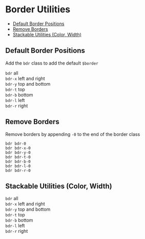 # Border Utilities

<!-- MarkdownTOC -->

- [Default Border Positions](#default-border-positions)
- [Remove Borders](#remove-borders)
- [Stackable Utilities \(Color, Width\)](#stackable-utilities-color-width)

<!-- /MarkdownTOC -->

<a id="default-border-positions"></a>
## Default Border Positions

Add the `bdr` class to add the default `$border`

<div class="grid cols-3 gg-1 tac">
    <div class="bx pxy-05"><div class="bdr pxy-05"><code>bdr</code> all</div></div>
    <div class="bx pxy-05"><div class="bdr-x pxy-05"><code>bdr-x</code> left and right</div></div>
    <div class="bx pxy-05"><div class="bdr-y pxy-05"><code>bdr-y</code> top and bottom</div></div>
</div>

<div class="grid cols-4 tac">
    <div class="bx pxy-05"><div class="bdr-t pxy-05"><code>bdr-t</code> top</div></div>
    <div class="bx pxy-05"><div class="bdr-b pxy-05"><code>bdr-b</code> bottom</div></div>
    <div class="bx pxy-05"><div class="bdr-l pxy-05"><code>bdr-l</code> left</div></div>
    <div class="bx pxy-05"><div class="bdr-r pxy-05"><code>bdr-r</code> right</div></div>
</div>

<a id="remove-borders"></a>
## Remove Borders

Remove borders by appending `-0` to the end of the border class

<div class="grid cols-3 gg-1 tac">
    <div class="bx pxy-05"><div class="bdr bdr-0 pxy-05"><code>bdr bdr-0</code></div></div>
    <div class="bx pxy-05"><div class="bdr bdr-x-0 pxy-05"><code>bdr bdr-x-0</code></div></div>
    <div class="bx pxy-05"><div class="bdr bdr-y-0 pxy-05"><code>bdr bdr-y-0</code></div></div>
</div>

<div class="grid cols-4 tac">
    <div class="bx pxy-05"><div class="bdr bdr-t-0 pxy-05"><code>bdr bdr-t-0</code></div></div>
    <div class="bx pxy-05"><div class="bdr bdr-b-0 pxy-05"><code>bdr bdr-b-0</code></div></div>
    <div class="bx pxy-05"><div class="bdr bdr-l-0 pxy-05"><code>bdr bdr-l-0</code></div></div>
    <div class="bx pxy-05"><div class="bdr bdr-r-0 pxy-05"><code>bdr bdr-r-0</code></div></div>
</div>



<a id="stackable-utilities-color-width"></a>
## Stackable Utilities (Color, Width)

<div class="grid cols-3 gg-1">
    <div class="bx pxy-05"><div class="bdr bdr-red pxy-05"><code>bdr</code> all</div></div>
    <div class="bx pxy-05"><div class="bdr-x bdr-red pxy-05"><code>bdr-x</code> left and right</div></div>
    <div class="bx pxy-05"><div class="bdr-y bdr-red pxy-05"><code>bdr-y</code> top and bottom</div></div>
</div>

<div class="grid cols-4">
    <div class="bx pxy-05"><div class="bdr-t bdr-red pxy-05"><code>bdr-t</code> top</div></div>
    <div class="bx pxy-05"><div class="bdr-b bdr-red pxy-05"><code>bdr-b</code> bottom</div></div>
    <div class="bx pxy-05"><div class="bdr-l bdr-red pxy-05"><code>bdr-l</code> left</div></div>
    <div class="bx pxy-05"><div class="bdr-r bdr-red pxy-05"><code>bdr-r</code> right</div></div>
</div>
